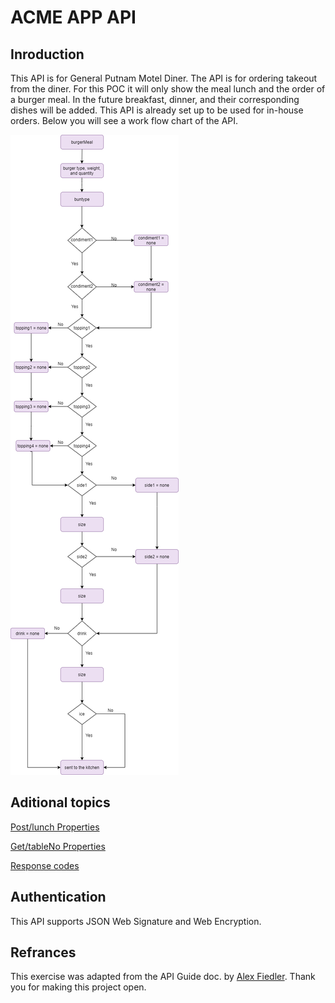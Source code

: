 # ACME APP API 

## Inroduction

This API is for General Putnam Motel Diner. The API is for ordering takeout from the diner.
For this POC it will only show the meal lunch and the order of a burger meal.
In the future breakfast, dinner, and their corresponding dishes will be added.
This API is already set up to be used for in-house orders. Below you will see a work flow chart of the API.

![API Work Flow](/API_Images/APIFlowChart.png)

## Aditional topics

[Post/lunch Properties](https://github.com/TaliaNovich/Hamburger_API_Docs/blob/main/POST.md)

[Get/tableNo Properties](https://github.com/TaliaNovich/Hamburger_API_Docs/blob/main/GET.md)

[Response codes](https://github.com/TaliaNovich/Hamburger_API_Docs/blob/main/Response_Codes.md)

## Authentication

This API supports JSON Web Signature and Web Encryption.

## Refrances 

This exercise was adapted from the API Guide doc. by [Alex Fiedler](https://www.linkedin.com/feed/update/urn:li:activity:6626465471241732096/).
Thank you for making this project open.
